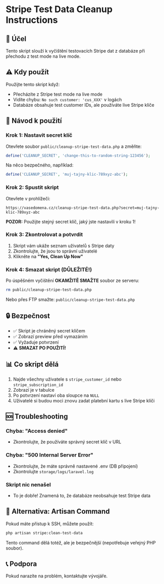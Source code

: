 # Stripe Test Data Cleanup Instructions

## 🎯 Účel

Tento skript slouží k vyčištění testovacích Stripe dat z databáze při přechodu z test mode na live mode.

## ⚠️ Kdy použít

Použijte tento skript když:
- Přecházíte z Stripe test mode na live mode
- Vidíte chybu: `No such customer: 'cus_XXX'` v logách
- Databáze obsahuje test customer IDs, ale používáte live Stripe klíče

## 📝 Návod k použití

### Krok 1: Nastavit secret klíč

Otevřete soubor `public/cleanup-stripe-test-data.php` a změňte:

```php
define('CLEANUP_SECRET', 'change-this-to-random-string-123456');
```

Na něco bezpečného, například:

```php
define('CLEANUP_SECRET', 'muj-tajny-klic-789xyz-abc');
```

### Krok 2: Spustit skript

Otevřete v prohlížeči:

```
https://vasedomena.cz/cleanup-stripe-test-data.php?secret=muj-tajny-klic-789xyz-abc
```

**POZOR:** Použijte stejný secret klíč, jaký jste nastavili v kroku 1!

### Krok 3: Zkontrolovat a potvrdit

1. Skript vám ukáže seznam uživatelů s Stripe daty
2. Zkontrolujte, že jsou to správní uživatelé
3. Klikněte na **"Yes, Clean Up Now"**

### Krok 4: Smazat skript (DŮLEŽITÉ!)

Po úspěšném vyčištění **OKAMŽITĚ SMAŽTE** soubor ze serveru:

```bash
rm public/cleanup-stripe-test-data.php
```

Nebo přes FTP smažte: `public/cleanup-stripe-test-data.php`

## 🔒 Bezpečnost

- ✅ Skript je chráněný secret klíčem
- ✅ Zobrazí preview před vymazáním
- ✅ Vyžaduje potvrzení
- ⚠️ **SMAZAT PO POUŽITÍ!**

## 📊 Co skript dělá

1. Najde všechny uživatele s `stripe_customer_id` nebo `stripe_subscription_id`
2. Zobrazí je v tabulce
3. Po potvrzení nastaví oba sloupce na `NULL`
4. Uživatelé si budou moci znovu zadat platební kartu s live Stripe klíči

## 🆘 Troubleshooting

### Chyba: "Access denied"
- Zkontrolujte, že používáte správný secret klíč v URL

### Chyba: "500 Internal Server Error"
- Zkontrolujte, že máte správně nastavené .env (DB připojení)
- Zkontrolujte `storage/logs/laravel.log`

### Skript nic nenašel
- To je dobře! Znamená to, že databáze neobsahuje test Stripe data

## 🔄 Alternativa: Artisan Command

Pokud máte přístup k SSH, můžete použít:

```bash
php artisan stripe:clean-test-data
```

Tento command dělá totéž, ale je bezpečnější (nepotřebuje veřejný PHP soubor).

## 📞 Podpora

Pokud narazíte na problém, kontaktujte vývojáře.

